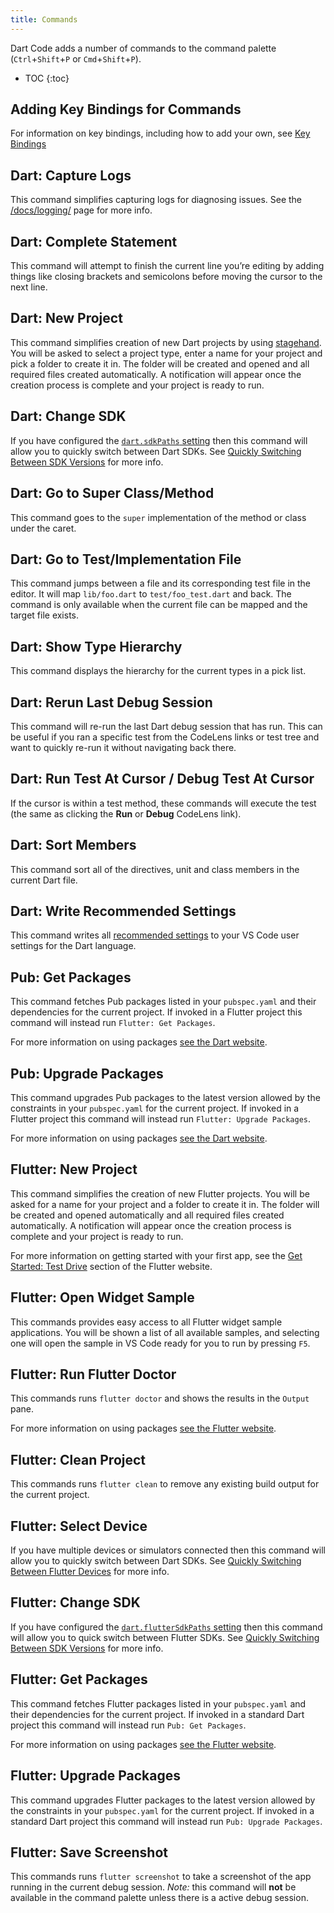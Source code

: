 ```yaml
---
title: Commands
---
```


<!-- TODO: Add a validation script that compares master package.json to this list -->

Dart Code adds a number of commands to the command palette (`Ctrl`+`Shift`+`P` or `Cmd`+`Shift`+`P`).

* TOC
{:toc}

## Adding Key Bindings for Commands

For information on key bindings, including how to add your own, see [Key Bindings](/docs/key-bindings/)

## Dart: Capture Logs

This command simplifies capturing logs for diagnosing issues. See the [/docs/logging/](/docs/logging/) page for more info.

## Dart: Complete Statement

This command will attempt to finish the current line you’re editing by adding things like closing brackets and semicolons before moving the cursor to the next line.

## Dart: New Project

This command simplifies creation of new Dart projects by using [stagehand](https://pub.dev/packages/stagehand). You will be asked to select a project type, enter a name for your project and pick a folder to create it in. The folder will be created and opened and all required files created automatically. A notification will appear once the creation process is complete and your project is ready to run.

## Dart: Change SDK

If you have configured the [`dart.sdkPaths` setting](/docs/settings/#dartsdkpaths) then this command will allow you to quickly switch between Dart SDKs. See [Quickly Switching Between SDK Versions](/docs/quickly-switching-between-sdk-versions/) for more info.

## Dart: Go to Super Class/Method

This command goes to the `super` implementation of the method or class under the caret.

## Dart: Go to Test/Implementation File

This command jumps between a file and its corresponding test file in the editor. It will map `lib/foo.dart` to `test/foo_test.dart` and back. The command is only available when the current file can be mapped and the target file exists.

## Dart: Show Type Hierarchy

This command displays the hierarchy for the current types in a pick list.

## Dart: Rerun Last Debug Session

This command will re-run the last Dart debug session that has run. This can be useful if you ran a specific test from the CodeLens links or test tree and want to quickly re-run it without navigating back there.

## Dart: Run Test At Cursor / Debug Test At Cursor

If the cursor is within a test method, these commands will execute the test (the same as clicking the **Run** or **Debug** CodeLens link).

## Dart: Sort Members

This command sort all of the directives, unit and class members in the current Dart file.

## Dart: Write Recommended Settings

This command writes all [recommended settings](/docs/recommended-settings/) to your VS Code user settings for the Dart language.

## Pub: Get Packages

This command fetches Pub packages listed in your `pubspec.yaml` and their dependencies for the current project. If invoked in a Flutter project this command will instead run `Flutter: Get Packages`.

For more information on using packages [see the Dart website](https://www.dartlang.org/tools/pub/get-started).

## Pub: Upgrade Packages

This command upgrades Pub packages to the latest version allowed by the constraints in your `pubspec.yaml` for the current project. If invoked in a Flutter project this command will instead run `Flutter: Upgrade Packages`.

For more information on using packages [see the Dart website](https://www.dartlang.org/tools/pub/get-started).

## Flutter: New Project

This command simplifies the creation of new Flutter projects. You will be asked for a name for your project and a folder to create it in. The folder will be created and opened automatically and all required files created automatically. A notification will appear once the creation process is complete and your project is ready to run.

For more information on getting started with your first app, see the [Get Started: Test Drive](https://flutter.dev/get-started/test-drive/#vscode) section of the Flutter website.

## Flutter: Open Widget Sample

This commands provides easy access to all Flutter widget sample applications. You will be shown a list of all available samples, and selecting one will open the sample in VS Code ready for you to run by pressing `F5`.

## Flutter: Run Flutter Doctor

This commands runs `flutter doctor` and shows the results in the `Output` pane.

For more information on using packages [see the Flutter website](https://flutter.dev/docs/development/packages-and-plugins/using-packages).

## Flutter: Clean Project

This commands runs `flutter clean` to remove any existing build output for the current project.

## Flutter: Select Device

If you have multiple devices or simulators connected then this command will allow you to quickly switch between Dart SDKs. See [Quickly Switching Between Flutter Devices](/docs/quickly-switching-between-flutter-devices/) for more info.

## Flutter: Change SDK

If you have configured the [`dart.flutterSdkPaths` setting](/docs/settings/#dartfluttersdkpaths) then this command will allow you to quick switch between Flutter SDKs. See [Quickly Switching Between SDK Versions](/docs/quickly-switching-between-sdk-versions/) for more info.

## Flutter: Get Packages

This command fetches Flutter packages listed in your `pubspec.yaml` and their dependencies for the current project. If invoked in a standard Dart project this command will instead run `Pub: Get Packages`.

For more information on using packages [see the Flutter website](https://flutter.dev/docs/development/packages-and-plugins/using-packages).

## Flutter: Upgrade Packages

This command upgrades Flutter packages to the latest version allowed by the constraints in your `pubspec.yaml` for the current project. If invoked in a standard Dart project this command will instead run `Pub: Upgrade Packages`.

## Flutter: Save Screenshot

This commands runs `flutter screenshot` to take a screenshot of the app running in the current debug session. *Note:* this command will **not** be available in the command palette unless there is a active debug session.
